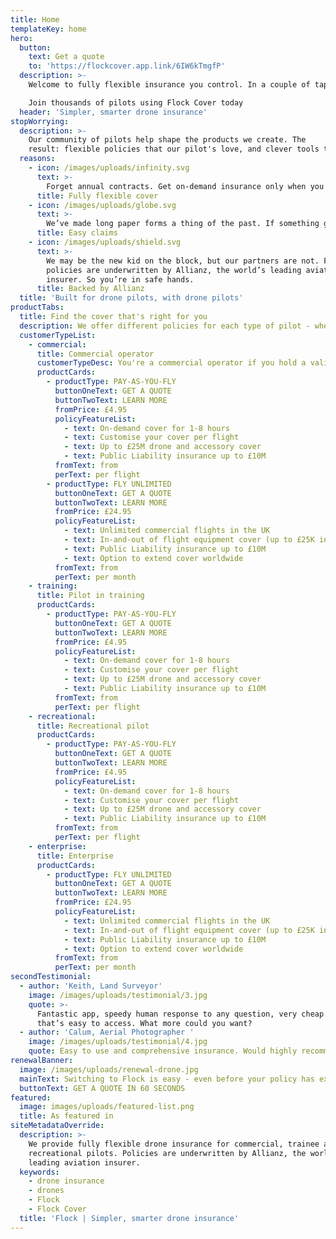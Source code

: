```yaml
---
title: Home
templateKey: home
hero:
  button:
    text: Get a quote
    to: 'https://flockcover.app.link/6IW6kTmgfP'
  description: >-
    Welcome to fully flexible insurance you control. In a couple of taps, get covered for an hour, day or month - whatever suits you.

    Join thousands of pilots using Flock Cover today
  header: 'Simpler, smarter drone insurance'
stopWorrying:
  description: >-
    Our community of pilots help shape the products we create. The
    result: flexible policies that our pilot's love, and clever tools that offer more than just insurance.
  reasons:
    - icon: /images/uploads/infinity.svg
      text: >-
        Forget annual contracts. Get on-demand insurance only when you fly. Or fly unlimited anywhere, anytime on a flexible month-by-month subscription.
      title: Fully flexible cover
    - icon: /images/uploads/globe.svg
      text: >-
        We’ve made long paper forms a thing of the past. If something goes wrong, make claim vis a the app in a couple of taps. Or give us a call,s we're here to help.
      title: Easy claims
    - icon: /images/uploads/shield.svg
      text: >-
        We may be the new kid on the block, but our partners are not. Flock
        policies are underwritten by Allianz, the world’s leading aviation
        insurer. So you’re in safe hands.
      title: Backed by Allianz
  title: 'Built for drone pilots, with drone pilots'
productTabs:
  title: Find the cover that's right for you
  description: We offer different policies for each type of pilot - whether you're operating commercially, completing your training, or just flying for fun.
  customerTypeList:
    - commercial:
      title: Commercial operator
      customerTypeDesc: You're a commercial operator if you hold a valid PfCO (or a CAA accepted equivalent)
      productCards:
        - productType: PAY-AS-YOU-FLY
          buttonOneText: GET A QUOTE
          buttonTwoText: LEARN MORE
          fromPrice: £4.95
          policyFeatureList:
            - text: On-demand cover for 1-8 hours
            - text: Customise your cover per flight
            - text: Up to £25M drone and accessory cover
            - text: Public Liability insurance up to £10M
          fromText: from
          perText: per flight
        - productType: FLY UNLIMITED
          buttonOneText: GET A QUOTE
          buttonTwoText: LEARN MORE
          fromPrice: £24.95
          policyFeatureList:
            - text: Unlimited commercial flights in the UK
            - text: In-and-out of flight equipment cover (up to £25K in-flight limit)
            - text: Public Liability insurance up to £10M
            - text: Option to extend cover worldwide  
          fromText: from
          perText: per month
    - training:
      title: Pilot in training
      productCards:
        - productType: PAY-AS-YOU-FLY
          buttonOneText: GET A QUOTE
          buttonTwoText: LEARN MORE
          fromPrice: £4.95
          policyFeatureList:
            - text: On-demand cover for 1-8 hours
            - text: Customise your cover per flight
            - text: Up to £25M drone and accessory cover
            - text: Public Liability insurance up to £10M
          fromText: from
          perText: per flight
    - recreational:
      title: Recreational pilot
      productCards:
        - productType: PAY-AS-YOU-FLY
          buttonOneText: GET A QUOTE
          buttonTwoText: LEARN MORE
          fromPrice: £4.95
          policyFeatureList:
            - text: On-demand cover for 1-8 hours
            - text: Customise your cover per flight
            - text: Up to £25M drone and accessory cover
            - text: Public Liability insurance up to £10M
          fromText: from
          perText: per flight
    - enterprise:
      title: Enterprise
      productCards:
        - productType: FLY UNLIMITED
          buttonOneText: GET A QUOTE
          buttonTwoText: LEARN MORE
          fromPrice: £24.95
          policyFeatureList:
            - text: Unlimited commercial flights in the UK
            - text: In-and-out of flight equipment cover (up to £25K in-flight limit)
            - text: Public Liability insurance up to £10M
            - text: Option to extend cover worldwide  
          fromText: from
          perText: per month
secondTestimonial:
  - author: 'Keith, Land Surveyor'
    image: /images/uploads/testimonial/3.jpg
    quote: >-
      Fantastic app, speedy human response to any question, very cheap insurance
      that’s easy to access. What more could you want?
  - author: 'Calum, Aerial Photographer '
    image: /images/uploads/testimonial/4.jpg
    quote: Easy to use and comprehensive insurance. Would highly recommend!
renewalBanner:
  image: /images/uploads/renewal-drone.jpg
  mainText: Switching to Flock is easy - even before your policy has expired. Join Flock today!
  buttonText: GET A QUOTE IN 60 SECONDS
featured:
  image: images/uploads/featured-list.png
  title: As featured in
siteMetadataOverride:
  description: >-
    We provide fully flexible drone insurance for commercial, trainee and
    recreational pilots. Policies are underwritten by Allianz, the world’s
    leading aviation insurer.
  keywords:
    - drone insurance
    - drones
    - Flock
    - Flock Cover
  title: 'Flock | Simpler, smarter drone insurance'
---
```

